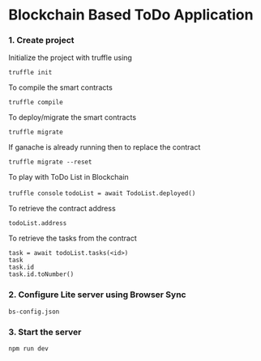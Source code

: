 # Blockchain Based ToDo Application

### 1. Create project 

Initialize the project with truffle using

`truffle init`

To compile the smart contracts

`truffle compile`

To deploy/migrate the smart contracts

`truffle migrate`

If ganache is already running then to replace the contract 

`truffle migrate --reset`

To play with ToDo List in Blockchain 

`truffle console`
`todoList = await TodoList.deployed()`

To retrieve the contract address

`todoList.address`

To retrieve the tasks from the contract

```task = await todoList.tasks(<id>)```</br>
```task```</br>
```task.id```</br>
```task.id.toNumber()```</br>

### 2. Configure Lite server using Browser Sync 
`bs-config.json` 

### 3. Start the server

`npm run dev`